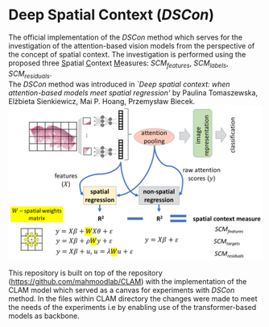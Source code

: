 # Deep Spatial Context (*DSCon*)
The official implementation of the *DSCon* method which serves for the investigation of the attention-based vision models from the perspective of the concept of spatial context. The investigation is performed using the proposed three <ins>S</ins>patial <ins>C</ins>ontext <ins>M</ins>easures: *SCM<sub>features</sub>*, *SCM<sub>labels</sub>*, *SCM<sub>residuals</sub>*. \
The *DSCon* method was introduced in *`Deep spatial context: when attention-based models meet spatial regression'* by Paulina Tomaszewska, Elżbieta Sienkiewicz, Mai P. Hoang, Przemysław Biecek.
![Scheme of *DSCon*](./image/DSCon.png)

This repository is built on top of the repository (https://github.com/mahmoodlab/CLAM) with the implementation of the CLAM model which served as a canvas for experiments with *DSCon* method. In the files within CLAM directory the changes were made to meet the needs of the experiments i.e by enabling use of the transformer-based models as backbone. 
